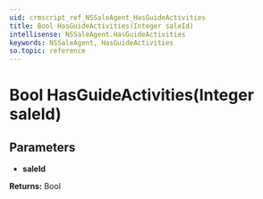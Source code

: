 ```yaml
---
uid: crmscript_ref_NSSaleAgent_HasGuideActivities
title: Bool HasGuideActivities(Integer saleId)
intellisense: NSSaleAgent.HasGuideActivities
keywords: NSSaleAgent, HasGuideActivities
so.topic: reference
---
```


# Bool HasGuideActivities(Integer saleId)

## Parameters

* **saleId** 

**Returns:** Bool
